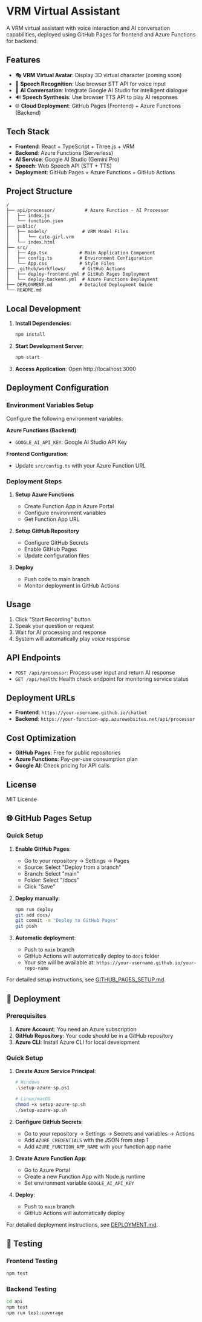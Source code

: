 # VRM Virtual Assistant

A VRM virtual assistant with voice interaction and AI conversation capabilities, deployed using GitHub Pages for frontend and Azure Functions for backend.

## Features

- 🎭 **VRM Virtual Avatar**: Display 3D virtual character (coming soon)
- 🎤 **Speech Recognition**: Use browser STT API for voice input
- 🤖 **AI Conversation**: Integrate Google AI Studio for intelligent dialogue
- 🔊 **Speech Synthesis**: Use browser TTS API to play AI responses
- 🌐 **Cloud Deployment**: GitHub Pages (Frontend) + Azure Functions (Backend)

## Tech Stack

- **Frontend**: React + TypeScript + Three.js + VRM
- **Backend**: Azure Functions (Serverless)
- **AI Service**: Google AI Studio (Gemini Pro)
- **Speech**: Web Speech API (STT + TTS)
- **Deployment**: GitHub Pages + Azure Functions + GitHub Actions

## Project Structure

```
/
├── api/processor/           # Azure Function - AI Processor
│   ├── index.js
│   └── function.json
├── public/
│   ├── models/             # VRM Model Files
│   │   └── cute-girl.vrm
│   └── index.html
├── src/
│   ├── App.tsx            # Main Application Component
│   ├── config.ts          # Environment Configuration
│   └── App.css            # Style Files
├── .github/workflows/      # GitHub Actions
│   ├── deploy-frontend.yml # GitHub Pages Deployment
│   └── deploy-backend.yml  # Azure Functions Deployment
├── DEPLOYMENT.md          # Detailed Deployment Guide
└── README.md
```

## Local Development

1. **Install Dependencies**:
   ```bash
   npm install
   ```

2. **Start Development Server**:
   ```bash
   npm start
   ```

3. **Access Application**:
   Open http://localhost:3000

## Deployment Configuration

### Environment Variables Setup

Configure the following environment variables:

**Azure Functions (Backend)**:
- `GOOGLE_AI_API_KEY`: Google AI Studio API Key

**Frontend Configuration**:
- Update `src/config.ts` with your Azure Function URL

### Deployment Steps

1. **Setup Azure Functions**
   - Create Function App in Azure Portal
   - Configure environment variables
   - Get Function App URL

2. **Setup GitHub Repository**
   - Configure GitHub Secrets
   - Enable GitHub Pages
   - Update configuration files

3. **Deploy**
   - Push code to main branch
   - Monitor deployment in GitHub Actions

## Usage

1. Click "Start Recording" button
2. Speak your question or request
3. Wait for AI processing and response
4. System will automatically play voice response

## API Endpoints

- `POST /api/processor`: Process user input and return AI response
- `GET /api/health`: Health check endpoint for monitoring service status

## Deployment URLs

- **Frontend**: `https://your-username.github.io/chatbot`
- **Backend**: `https://your-function-app.azurewebsites.net/api/processor`

## Cost Optimization

- **GitHub Pages**: Free for public repositories
- **Azure Functions**: Pay-per-use consumption plan
- **Google AI**: Check pricing for API calls

## License

MIT License

## 🌐 GitHub Pages Setup

### Quick Setup

1. **Enable GitHub Pages**:
   - Go to your repository → Settings → Pages
   - Source: Select "Deploy from a branch"
   - Branch: Select "main"
   - Folder: Select "/docs"
   - Click "Save"

2. **Deploy manually**:
   ```bash
   npm run deploy
   git add docs/
   git commit -m "Deploy to GitHub Pages"
   git push
   ```

3. **Automatic deployment**:
   - Push to `main` branch
   - GitHub Actions will automatically deploy to `docs` folder
   - Your site will be available at: `https://your-username.github.io/your-repo-name`

For detailed setup instructions, see [GITHUB_PAGES_SETUP.md](GITHUB_PAGES_SETUP.md).

## 🚀 Deployment

### Prerequisites

1. **Azure Account**: You need an Azure subscription
2. **GitHub Repository**: Your code should be in a GitHub repository
3. **Azure CLI**: Install Azure CLI for local development

### Quick Setup

1. **Create Azure Service Principal**:
   ```bash
   # Windows
   .\setup-azure-sp.ps1
   
   # Linux/macOS
   chmod +x setup-azure-sp.sh
   ./setup-azure-sp.sh
   ```

2. **Configure GitHub Secrets**:
   - Go to your repository → Settings → Secrets and variables → Actions
   - Add `AZURE_CREDENTIALS` with the JSON from step 1
   - Add `AZURE_FUNCTION_APP_NAME` with your function app name

3. **Create Azure Function App**:
   - Go to Azure Portal
   - Create a new Function App with Node.js runtime
   - Set environment variable `GOOGLE_AI_API_KEY`

4. **Deploy**:
   - Push to `main` branch
   - GitHub Actions will automatically deploy

For detailed deployment instructions, see [DEPLOYMENT.md](DEPLOYMENT.md).

## 🧪 Testing

### Frontend Testing
```bash
npm test
```

### Backend Testing
```bash
cd api
npm test
npm run test:coverage
```
